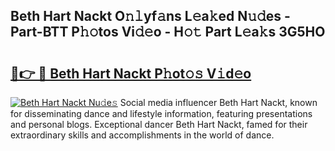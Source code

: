 ## Beth Hart Nackt O𝚗𝚕yf𝚊ns L𝚎a𝚔ed N𝚞𝚍es - Part-BTT P𝚑𝚘tos Vi𝚍𝚎o - H𝚘𝚝 Part L𝚎a𝚔s 3G5HO

# <h2><a href="http://kf8l4up.oniu.top/?m=Beth+Hart+Nackt">🔗👉 🔴 Beth Hart Nackt P𝚑ot𝚘𝚜 V𝚒d𝚎o</a></h2>

[![Beth Hart Nackt Nu𝚍e𝚜](https://i.imgur.com/0qMVB7G.gif)](http://kf8l4up.oniu.top/?m=Beth+Hart+Nackt)
Social media influencer Beth Hart Nackt, known for disseminating dance and lifestyle information, featuring presentations and personal blogs. Exceptional dancer Beth Hart Nackt, famed for their extraordinary skills and accomplishments in the world of dance.  

